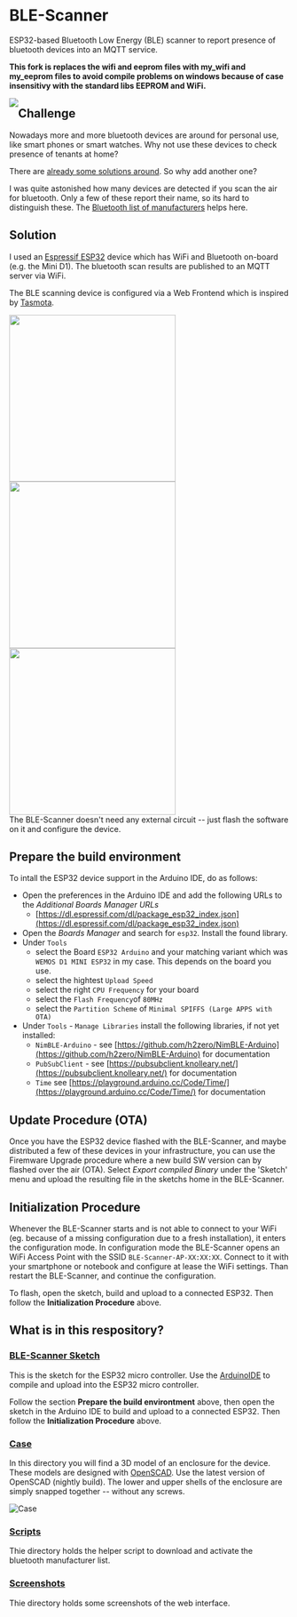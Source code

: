 # BLE-Scanner

ESP32-based Bluetooth Low Energy (BLE) scanner to report presence of bluetooth devices into an MQTT service.

<b>This fork is replaces the wifi and eeprom files with my_wifi and my_eeprom files to avoid compile problems on windows because of case insensitivy with the standard libs EEPROM and WiFi.</b>



<div style="float:left;">
<img src="Ressources/Screenshots/BLE-Scanner-Screenshot-Scanlist.png">
</div>

## Challenge

Nowadays more and more bluetooth devices are around for personal use, like smart phones or smart watches. Why not use these devices to check presence of tenants at home?

There are [already some solutions around](https://github.com/search?q=ble+scan+esp32&type=Repositories). So why add another one?

I was quite astonished how many devices are detected if you scan the air for bluetooth. Only a few of these report their name, so its hard to distinguish these. The [Bluetooth list of manufacturers](https://www.bluetooth.com/specifications/assigned-numbers/company-identifiers/) helps here.

## Solution

I used an [Espressif ESP32](https://www.espressif.com/en/products/socs/esp32) device which has WiFi and Bluetooth on-board (e.g. the Mini D1). The bluetooth scan results are published to an MQTT server via WiFi.

The BLE scanning device is configured via a Web Frontend which is inspired by [Tasmota](https://github.com/arendst/Tasmota).

<div style="float:left;">
<img src="Ressources/Screenshots/BLE-Scanner-Screenshot-Main.png" height="300px">
<img src="Ressources/Screenshots/BLE-Scanner-Screenshot-Config.png" height="300px">
<img src="Ressources/Screenshots/BLE-Scanner-Screenshot-Info.png" height="300px">
</div>

The BLE-Scanner doesn't need any external circuit -- just flash the software on it and configure the device.

## Prepare the build environment

To intall the ESP32 device support in the Arduino IDE, do as follows:

* Open the preferences in the Arduino IDE and add the following URLs to the _Additional Boards Manager URLs_ 
  * [https://dl.espressif.com/dl/package_esp32_index.json](https://dl.espressif.com/dl/package_esp32_index.json)
* Open the _Boards Manager_ and search for `esp32`. Install the found library.  
* Under `Tools`
  * select the Board `ESP32 Arduino` and your matching variant which was `WEMOS D1 MINI ESP32` in my case. This depends on the board you use.
  * select the hightest `Upload Speed`
  * select the right `CPU Frequency` for your board
  * select the `Flash Frequency`of `80MHz`
  * select the `Partition Scheme` of `Minimal SPIFFS (Large APPS with OTA)`
* Under `Tools` - `Manage Libraries` install the following libraries, if not yet installed:
  * `NimBLE-Arduino` - see [https://github.com/h2zero/NimBLE-Arduino](https://github.com/h2zero/NimBLE-Arduino) for documentation
  * `PubSubClient` - see [https://pubsubclient.knolleary.net/](https://pubsubclient.knolleary.net/) for documentation
  * `Time` see [https://playground.arduino.cc/Code/Time/](https://playground.arduino.cc/Code/Time/) for documentation

## Update Procedure (OTA)

Once you have the ESP32 device flashed with the BLE-Scanner, and maybe distributed a few of these devices in your infrastructure,
you can use the Firemware Upgrade procedure where a new build SW version can by flashed over the air (OTA).
Select _Export compiled Binary_ under the 'Sketch' menu and upload the resulting file in the sketchs home in the BLE-Scanner.

## Initialization Procedure

Whenever the BLE-Scanner starts and is not able to connect to your WiFi (eg. because of a missing configuration due to a fresh installation), it enters the configuration mode.
In configuration mode the BLE-Scanner opens an WiFi Access Point with the SSID `BLE-Scanner-AP-XX:XX:XX`. Connect to it with your smartphone or notebook and configure at lease the WiFi settings. Than restart the BLE-Scanner, and continue the configuration.

To flash, open the sketch, build and upload to a connected ESP32. Then follow the **Initialization Procedure** above.


## What is in this respository?

### [BLE-Scanner Sketch](BLE-Scanner/)

This is the sketch for the ESP32 micro controller. Use the [ArduinoIDE](https://www.arduino.cc/en/main/software) to compile and upload into the ESP32 micro controller.

Follow the section **Prepare the build environtment** above, then open the sketch in the Arduino IDE to build and upload to a connected ESP32.
Then follow the **Initialization Procedure** above.


### [Case](Case/)

In this directory you will find a 3D model of an enclosure for the device.
These models are designed with [OpenSCAD](https://www.openscad.org/). Use the latest version of OpenSCAD (nightly build).
The lower and upper shells of the enclosure are simply snapped together -- without any screws.

![Case](Case/BLE-Scanner.png)


### [Scripts](Ressources/Scripts/)

Thie directory holds the helper script to download and activate the bluetooth manufacturer list.

### [Screenshots](Ressources/Screenshots/)

Thie directory holds some screenshots of the web interface.
